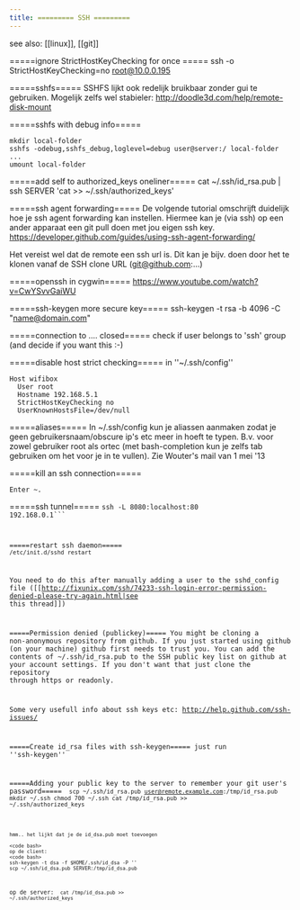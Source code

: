 ```yaml
---
title: ========= SSH =========
---
```

see also: [[linux]], [[git]]

=====ignore StrictHostKeyChecking for once =====
  ssh -o StrictHostKeyChecking=no root@10.0.0.195
  
=====sshfs=====
SSHFS lijkt ook redelijk bruikbaar zonder gui te gebruiken. Mogelijk zelfs wel stabieler: http://doodle3d.com/help/remote-disk-mount

=====sshfs with debug info=====
```
mkdir local-folder
sshfs -odebug,sshfs_debug,loglevel=debug user@server:/ local-folder
...
umount local-folder
```

=====add self to authorized_keys oneliner=====
  cat ~/.ssh/id_rsa.pub | ssh SERVER 'cat >> ~/.ssh/authorized_keys'

=====ssh agent forwarding=====
De volgende tutorial omschrijft duidelijk hoe je ssh agent forwarding kan instellen. Hiermee kan je (via ssh) op een ander apparaat een git pull doen met jou eigen ssh key. 
https://developer.github.com/guides/using-ssh-agent-forwarding/

Het vereist wel dat de remote een ssh url is. Dit kan je bijv. doen door het te klonen vanaf de SSH clone URL (git@github.com:...)

=====openssh in cygwin=====
https://www.youtube.com/watch?v=CwYSvvGaiWU

=====ssh-keygen more secure key=====
  ssh-keygen -t rsa -b 4096 -C "name@domain.com"

=====connection to .... closed=====
check if user belongs to 'ssh' group (and decide if you want this :-)

=====disable host strict checking=====
in ''~/.ssh/config''
```
Host wifibox
  User root
  Hostname 192.168.5.1
  StrictHostKeyChecking no
  UserKnownHostsFile=/dev/null
```

=====aliases=====
In ~/.ssh/config kun je aliassen aanmaken zodat je geen gebruikersnaam/obscure ip's etc meer in hoeft te typen. B.v. voor zowel gebruiker root als ortec (met bash-completion kun je zelfs tab gebruiken om het voor je in te vullen). Zie Wouter's mail van 1 mei '13

=====kill an ssh connection=====
```
Enter ~.
```

=====ssh tunnel=====
<code bash>ssh -L 8080:localhost:80 192.168.0.1```

=====restart ssh daemon=====
```/etc/init.d/sshd restart```

You need to do this after manually adding a user to the sshd_config file ([[http://fixunix.com/ssh/74233-ssh-login-error-permission-denied-please-try-again.html|see this thread]])


=====Permission denied (publickey)=====
You might be cloning a non-anonymous repository from github. If you just started using github (on your machine) github first needs to trust you. You can add the contents of ~/.ssh/id_rsa.pub to the SSH public key list on github at your account settings. If you don't want that just clone the repository through https or readonly.

Some very usefull info about ssh keys etc: http://help.github.com/ssh-issues/

=====Create id_rsa files with ssh-keygen=====
just run ''ssh-keygen''

=====Adding your public key to the server to remember your git user's password=====
<code bash>
scp ~/.ssh/id_rsa.pub user@remote.example.com:/tmp/id_rsa.pub
mkdir ~/.ssh
chmod 700 ~/.ssh
cat /tmp/id_rsa.pub >> ~/.ssh/authorized_keys
```

hmm.. het lijkt dat je de id_dsa.pub moet toevoegen

<code bash>
op de client:
<code bash>
ssh-keygen -t dsa -f $HOME/.ssh/id_dsa -P ''
scp ~/.ssh/id_dsa.pub SERVER:/tmp/id_dsa.pub
```

op de server:
<code bash>
cat /tmp/id_dsa.pub >> ~/.ssh/authorized_keys
```
